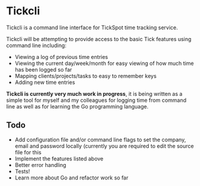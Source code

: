 Tickcli
======

Tickcli is a command line interface for TickSpot time tracking service.

Tickcli will be attempting to provide access to the basic Tick features
using command line including:

- Viewing a log of previous time entries
- Viewing the current day/week/month for easy viewing of how much time
  has been logged so far
- Mapping clients/projects/tasks to easy to remember keys
- Adding new time entries

**Tickcli is currently very much work in progress**, it is being written as
a simple tool for myself and my colleagues for logging time from
command line as well as for learning the Go programming language.

## Todo
- Add configuration file and/or command line flags to set the company,
  email and password locally (currently you are required to edit the
  source file for this
- Implement the features listed above
- Better error handling
- Tests!
- Learn more about Go and refactor work so far
